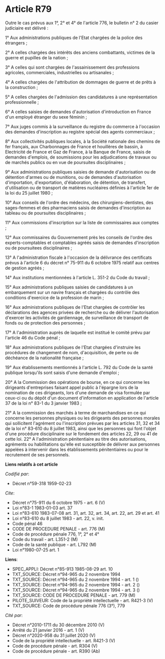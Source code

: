 # Article R79

Outre le cas prévus aux 1°, 2° et 4° de l'article 776, le bulletin n° 2 du casier judiciaire est délivré :

1° Aux administrations publiques de l'Etat chargées de la police des étrangers ;

2° A celles chargées des intérêts des anciens combattants, victimes de la guerre et pupilles de la nation ;

3° A celles qui sont chargées de l'assainissement des professions agricoles, commerciales, industrielles ou artisanales ;

4° A celles chargées de l'attribution de dommages de guerre et de prêts à la construction ;

5° A celles chargées de l'admission des candidatures à une représentation professionnelle ;

6° A celles saisies de demandes d'autorisation d'introduction en France d'un employé étranger du sexe féminin ;

7° Aux juges commis à la surveillance du registre du commerce à l'occasion des demandes d'inscription au registre spécial des
agents commerciaux ;

8° Aux collectivités publiques locales, à la Société nationale des chemins de fer français, aux Charbonnages de France et
houillères de bassin, à Electricité de France et Gaz de France, à la Banque de France, saisis de demandes d'emplois, de
soumissions pour les adjudications de travaux ou de marchés publics ou en vue de poursuites disciplinaires ;

9° Aux administrations publiques saisies de demande d'autorisation ou de détention d'armes ou de munitions, ou de demandes
d'autorisation d'importation, d'exportation, d'élaboration, de détention, de transfert, d'utilisation ou de transport de
matières nucléaires définies à l'article 1er de la loi du 25 juillet 1980 ;

10° Aux conseils de l'ordre des médecins, des chirurgiens-dentistes, des sages-femmes et des pharmaciens saisis de demandes
d'inscription au tableau ou de poursuites disciplinaires ;

11° Aux commissions d'inscription sur la liste de commissaires aux comptes ;

12° Aux commissaires du Gouvernement près les conseils de l'ordre des experts-comptables et comptables agréés saisis de
demandes d'inscription ou de poursuitees disciplinaires ;

13° A l'administration fiscale à l'occasion de la délivrance des certificats prévus à l'article 6 du décret n° 75-911 du 6
octobre 1975 relatif aux centres de gestion agréés ;

14° Aux institutions mentionnées à l'article L. 351-2 du Code du travail ;

15° Aux administrations publiques saisies de candidatures à un embarquement sur un navire français et chargées du contrôle
des conditions d'exercice de la profession de marin ;

16° Aux administrations publiques de l'Etat chargées de contrôler les déclarations des agences privées de recherche ou de
délivrer l'autorisation d'exercer les activités de gardiennage, de surveillance de transport de fonds ou de protection des
personnes ;

17° A l'administration auprès de laquelle est institué le comité prévu par l'article 46 du Code pénal ;

18° Aux administrations publiques de l'Etat chargées d'instruire les procédures de changement de nom, d'acquisition, de perte
ou de déchéance de la nationalité française ;

19° Aux établissements mentionnés à l'article L. 792 du Code de la santé publique lorsqu'ils sont saisis d'une demande
d'emploi ;

20° A la Commission des opérations de bourse, en ce qui concerne les dirigeants d'entreprises faisant appel public à
l'épargne lors de la nomination de ces dirigeants, lors d'une demande de visa formulée par ceux-ci ou du dépôt d'un document
d'information en application de l'article 37 de la loi n° 83-1 du 3 janvier 1983 ;

21° A la commission des marchés à terme de marchandises en ce qui concerne les personnes physiques ou les dirigeants des
personnes morales qui sollicitent l'agrément ou l'inscription prévues par les articles 31, 32 et 34 de la loi n° 83-610 du 8
juillet 1983, ainsi que les personnes qui font l'objet d'une procédure disciplinaire sur le fondement des articles 22, 29 ou
41 de cette loi. 22° A l'administration pénitentiaire au titre des autorisations, agréments ou habilitations qu'elle est
susceptible de délivrer aux personnes appelées à intervenir dans les établissements pénitentiaires ou pour le recrutement de
ses personnels.

**Liens relatifs à cet article**

_Codifié par_:

  - Décret n°59-318 1959-02-23

_Cite_:

  - Décret n°75-911 du 6 octobre 1975 - art. 6 (V)
  - Loi n°83-1 1983-01-03 art. 37
  - Loi n°83-610 1983-07-08 art. 31, art. 32, art. 34, art. 22, art. 29 et art. 41
  - Loi n°83-610 du 8 juillet 1983 - art. 22, v. init.
  - Code pénal 46
  - CODE DE PROCEDURE PENALE - art. 776 (M)
  - Code de procédure pénale 776, 1°, 2° et 4°
  - Code du travail - art. L351-2 (M)
  - Code de la santé publique - art. L792 (M)
  - Loi n°1980-07-25 art. 1

**Liens**:

  - SPEC_APPLI: Décret n°85-913 1985-08-29 art. 10
  - TXT_SOURCE: Décret n°94-965 du 2 novembre 1994
  - TXT_SOURCE: Décret n°94-965 du 2 novembre 1994 - art. 1 ()
  - TXT_SOURCE: Décret n°94-965 du 2 novembre 1994 - art. 2 ()
  - TXT_SOURCE: Décret n°94-965 du 2 novembre 1994 - art. 3 ()
  - TXT_SOURCE: CODE DE PROCEDURE PENALE - art. 779 (M)
  - PILOTE_SUIVEUR: Code de la propriété intellectuelle - art. R421-3 (V)
  - TXT_SOURCE: Code de procédure pénale 776 (3°), 779

_Cité par_:

  - Décret n°2010-1711 du 30 décembre 2010 (V)
  - Arrêté du 21 janvier 2016 - art. 1 (V)
  - Décret n°2020-958 du 31 juillet 2020 (V)
  - Code de la propriété intellectuelle - art. R421-3 (V)
  - Code de procédure pénale - art. R304 (V)
  - Code de procédure pénale - art. R390 (Ab)
